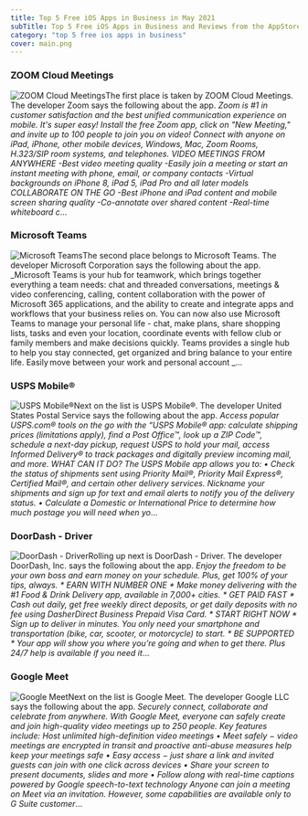 ```yaml
---
title: Top 5 Free iOS Apps in Business in May 2021
subTitle: Top 5 Free iOS Apps in Business and Reviews from the AppStore in May 2021.
category: "top 5 free ios apps in business"
cover: main.png
---
```


### ZOOM Cloud Meetings

![ZOOM Cloud Meetings](https://is3-ssl.mzstatic.com/image/thumb/Purple125/v4/b1/1b/4f/b11b4fe5-d749-3cfd-0e81-2ab506db6df9/AppIcon-0-1x_U007emarketing-0-9-0-85-220.png/100x100bb.png)The first place is taken by ZOOM Cloud Meetings. The developer Zoom says the following about the app. _Zoom is #1 in customer satisfaction and the best unified communication experience on mobile.  It's super easy! Install the free Zoom app, click on "New Meeting," and invite up to 100 people to join you on video! Connect with anyone on iPad, iPhone, other mobile devices, Windows, Mac, Zoom Rooms, H.323/SIP room systems, and telephones.  VIDEO MEETINGS FROM ANYWHERE -Best video meeting quality -Easily join a meeting or start an instant meeting with phone, email, or company contacts -Virtual backgrounds on iPhone 8, iPad 5, iPad Pro and all later models  COLLABORATE ON THE GO -Best iPhone and iPad content and mobile screen sharing quality -Co-annotate over shared content -Real-time whiteboard c_...

### Microsoft Teams

![Microsoft Teams](https://is2-ssl.mzstatic.com/image/thumb/Purple115/v4/95/6a/7e/956a7e06-41b4-3e6b-be4b-7ca7e0e5f05f/AppIcon-0-0-1x_U007emarketing-0-0-0-7-0-0-sRGB-0-0-0-GLES2_U002c0-512MB-85-220-0-0.png/100x100bb.png)The second place belongs to Microsoft Teams. The developer Microsoft Corporation says the following about the app. _Microsoft Teams is your hub for teamwork, which brings together everything a team needs: chat and threaded conversations, meetings & video conferencing, calling, content collaboration with the power of Microsoft 365 applications, and the ability to create and integrate apps and workflows that your business relies on.  You can now also use Microsoft Teams to manage your personal life - chat, make plans, share shopping lists, tasks and even your location, coordinate events with fellow club or family members and make decisions quickly. Teams provides a single hub to help you stay connected, get organized and bring balance to your entire life.  Easily move between your work and personal account _...

### USPS Mobile®

![USPS Mobile®](https://is5-ssl.mzstatic.com/image/thumb/Purple124/v4/ab/9c/23/ab9c23a0-2cd3-0077-a1c2-c8e4cd01802d/AppIcon-0-0-1x_U007emarketing-0-0-0-4-0-0-sRGB-0-0-0-GLES2_U002c0-512MB-85-220-0-0.png/100x100bb.png)Next on the list is USPS Mobile®. The developer United States Postal Service says the following about the app. _Access popular USPS.com® tools on the go with the “USPS Mobile® app: calculate shipping prices (limitations apply), find a Post Office™, look up a ZIP Code™, schedule a next-day pickup, request USPS to hold your mail, access Informed Delivery® to track packages and digitally preview incoming mail, and more.  WHAT CAN IT DO?  The USPS Mobile app allows you to:  •	Check the status of shipments sent using Priority Mail®, Priority Mail Express®, Certified Mail®, and certain other delivery services.  Nickname your shipments and sign up for text and email alerts to notify you of the delivery status.   •	Calculate a Domestic or International Price to determine how much postage you will need when yo_...

### DoorDash - Driver

![DoorDash - Driver](https://is2-ssl.mzstatic.com/image/thumb/Purple125/v4/8d/78/9e/8d789e31-8465-5294-ec2c-f14a284b0b09/AppIcon-0-1x_U007emarketing-0-5-0-85-220.png/100x100bb.png)Rolling up next is DoorDash - Driver. The developer DoorDash, Inc. says the following about the app. _Enjoy the freedom to be your own boss and earn money on your schedule. Plus, get 100% of your tips, always.  *    EARN WITH NUMBER ONE   * Make money delivering with the #1 Food & Drink Delivery app, available in 7,000+ cities.  *   GET PAID FAST   * Cash out daily, get free weekly direct deposits, or get daily deposits with no fee using DasherDirect Business Prepaid Visa Card.   *   START RIGHT NOW   * Sign up to deliver in minutes. You only need your smartphone and transportation (bike, car, scooter, or motorcycle) to start.  *   BE SUPPORTED   * Your app will show you where you’re going and when to get there. Plus 24/7 help is available if you need it_...

### Google Meet

![Google Meet](https://is3-ssl.mzstatic.com/image/thumb/Purple125/v4/13/56/5a/13565ac7-193f-aa3e-a1c6-3bbcd1b5cc46/contsched.cllosraf.png/100x100bb.png)Next on the list is Google Meet. The developer Google LLC says the following about the app. _Securely connect, collaborate and celebrate from anywhere. With Google Meet, everyone can safely create and join high-quality video meetings up to 250 people.  Key features include:  Host unlimited high-definition video meetings • Meet safely − video meetings are encrypted in transit and proactive anti-abuse measures help keep your meetings safe • Easy access − just share a link and invited guests can join with one click across devices • Share your screen to present documents, slides and more • Follow along with real-time captions powered by Google speech-to-text technology  Anyone can join a meeting on Meet via an invitation. However, some capabilities are available only to G Suite customer_...

